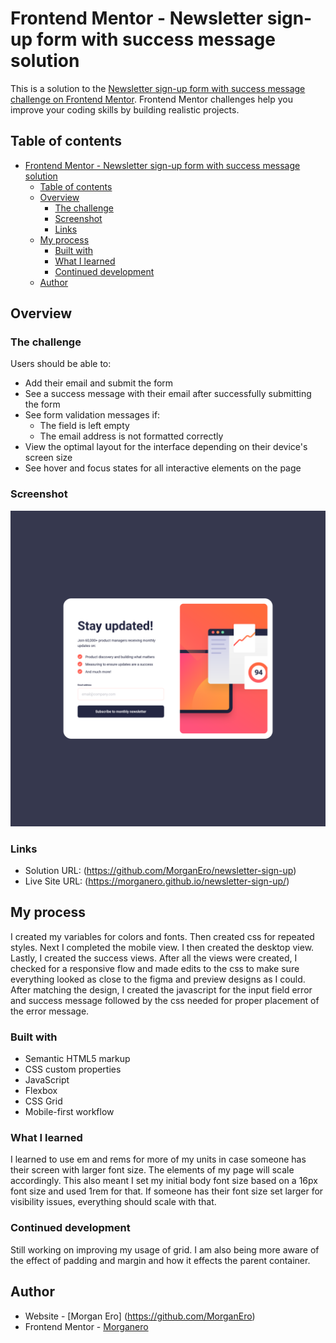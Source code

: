 # Frontend Mentor - Newsletter sign-up form with success message solution

This is a solution to the [Newsletter sign-up form with success message challenge on Frontend Mentor](https://www.frontendmentor.io/challenges/newsletter-signup-form-with-success-message-3FC1AZbNrv). Frontend Mentor challenges help you improve your coding skills by building realistic projects.

## Table of contents

- [Frontend Mentor - Newsletter sign-up form with success message solution](#frontend-mentor---newsletter-sign-up-form-with-success-message-solution)
  - [Table of contents](#table-of-contents)
  - [Overview](#overview)
    - [The challenge](#the-challenge)
    - [Screenshot](#screenshot)
    - [Links](#links)
  - [My process](#my-process)
    - [Built with](#built-with)
    - [What I learned](#what-i-learned)
    - [Continued development](#continued-development)
  - [Author](#author)

## Overview

### The challenge

Users should be able to:

- Add their email and submit the form
- See a success message with their email after successfully submitting the form
- See form validation messages if:
  - The field is left empty
  - The email address is not formatted correctly
- View the optimal layout for the interface depending on their device's screen size
- See hover and focus states for all interactive elements on the page

### Screenshot

![](assets/images/Screen%20Shot%202024-04-26%20at%2010.08.46.png)

### Links

- Solution URL: (https://github.com/MorganEro/newsletter-sign-up)
- Live Site URL: (https://morganero.github.io/newsletter-sign-up/)

## My process

I created my variables for colors and fonts. Then created css for repeated styles.
Next I completed the mobile view. I then created the desktop view. Lastly, I created the success views. After all the views were created, I checked for a responsive flow and made edits to the css to make sure everything looked as close to the figma and preview designs as I could.
After matching the design, I created the javascript for the input field error and success message followed by the css needed for proper placement of the error message.

### Built with

- Semantic HTML5 markup
- CSS custom properties
- JavaScript
- Flexbox
- CSS Grid
- Mobile-first workflow

### What I learned

I learned to use em and rems for more of my units in case someone has their screen with larger font size. The elements of my page will scale accordingly. This also meant I set my initial body font size based on a 16px font size and used 1rem for that. If someone has their font size set larger for visibility issues, everything should scale with that.

### Continued development

Still working on improving my usage of grid. I am also being more aware of the effect of padding and margin and how it effects the parent container.

## Author

- Website - [Morgan Ero] (https://github.com/MorganEro)
- Frontend Mentor - [Morganero](https://www.frontendmentor.io/profile/MorganEro)

